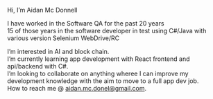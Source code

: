 Hi, I’m Aidan Mc Donnell

I have worked in the Software QA for the past 20 years  
15 of those years in the software developer in test using C#/Java with various version Selenium WebDrive/RC   
  
I’m interested in AI and block chain.  
I’m currently learning app development with React frontend and api/backend with C#.  
I’m looking to collaborate on anything wheree I can improve my development knowledge with the aim to move to a full app dev job.  
How to reach me @ aidan.mc.donel@gmail.com.  

